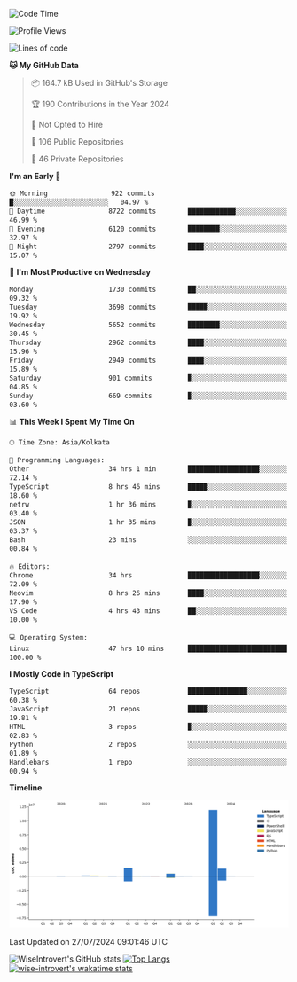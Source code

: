 <!--START_SECTION:waka-->
![Code Time](http://img.shields.io/badge/Code%20Time-1%2C983%20hrs%2054%20mins-blue)

![Profile Views](http://img.shields.io/badge/Profile%20Views-3-blue)

![Lines of code](https://img.shields.io/badge/From%20Hello%20World%20I%27ve%20Written-16.1%20million%20lines%20of%20code-blue)

**🐱 My GitHub Data** 

> 📦 164.7 kB Used in GitHub's Storage 
 > 
> 🏆 190 Contributions in the Year 2024
 > 
> 🚫 Not Opted to Hire
 > 
> 📜 106 Public Repositories 
 > 
> 🔑 46 Private Repositories 
 > 
**I'm an Early 🐤** 

```text
🌞 Morning                922 commits         █░░░░░░░░░░░░░░░░░░░░░░░░   04.97 % 
🌆 Daytime                8722 commits        ████████████░░░░░░░░░░░░░   46.99 % 
🌃 Evening                6120 commits        ████████░░░░░░░░░░░░░░░░░   32.97 % 
🌙 Night                  2797 commits        ████░░░░░░░░░░░░░░░░░░░░░   15.07 % 
```
📅 **I'm Most Productive on Wednesday** 

```text
Monday                   1730 commits        ██░░░░░░░░░░░░░░░░░░░░░░░   09.32 % 
Tuesday                  3698 commits        █████░░░░░░░░░░░░░░░░░░░░   19.92 % 
Wednesday                5652 commits        ████████░░░░░░░░░░░░░░░░░   30.45 % 
Thursday                 2962 commits        ████░░░░░░░░░░░░░░░░░░░░░   15.96 % 
Friday                   2949 commits        ████░░░░░░░░░░░░░░░░░░░░░   15.89 % 
Saturday                 901 commits         █░░░░░░░░░░░░░░░░░░░░░░░░   04.85 % 
Sunday                   669 commits         █░░░░░░░░░░░░░░░░░░░░░░░░   03.60 % 
```


📊 **This Week I Spent My Time On** 

```text
🕑︎ Time Zone: Asia/Kolkata

💬 Programming Languages: 
Other                    34 hrs 1 min        ██████████████████░░░░░░░   72.14 % 
TypeScript               8 hrs 46 mins       █████░░░░░░░░░░░░░░░░░░░░   18.60 % 
netrw                    1 hr 36 mins        █░░░░░░░░░░░░░░░░░░░░░░░░   03.40 % 
JSON                     1 hr 35 mins        █░░░░░░░░░░░░░░░░░░░░░░░░   03.37 % 
Bash                     23 mins             ░░░░░░░░░░░░░░░░░░░░░░░░░   00.84 % 

🔥 Editors: 
Chrome                   34 hrs              ██████████████████░░░░░░░   72.09 % 
Neovim                   8 hrs 26 mins       ████░░░░░░░░░░░░░░░░░░░░░   17.90 % 
VS Code                  4 hrs 43 mins       ██░░░░░░░░░░░░░░░░░░░░░░░   10.00 % 

💻 Operating System: 
Linux                    47 hrs 10 mins      █████████████████████████   100.00 % 
```

**I Mostly Code in TypeScript** 

```text
TypeScript               64 repos            ███████████████░░░░░░░░░░   60.38 % 
JavaScript               21 repos            █████░░░░░░░░░░░░░░░░░░░░   19.81 % 
HTML                     3 repos             █░░░░░░░░░░░░░░░░░░░░░░░░   02.83 % 
Python                   2 repos             ░░░░░░░░░░░░░░░░░░░░░░░░░   01.89 % 
Handlebars               1 repo              ░░░░░░░░░░░░░░░░░░░░░░░░░   00.94 % 
```



**Timeline**

![Lines of Code chart](https://raw.githubusercontent.com/wise-introvert/wise-introvert/master/assets/bar_graph.png)


 Last Updated on 27/07/2024 09:01:46 UTC
<!--END_SECTION:waka-->

![WiseIntrovert's GitHub stats](https://github-readme-stats.vercel.app/api?username=wise-introvert&count_private=true&show_icons=true)
[![Top Langs](https://github-readme-stats.vercel.app/api/top-langs/?username=wise-introvert&langs_count=10)](https://github.com/anuraghazra/github-readme-stats)
[![wise-introvert's wakatime stats](https://github-readme-stats.vercel.app/api/wakatime?username=wiseintrovert)](https://github.com/anuraghazra/github-readme-stats)
